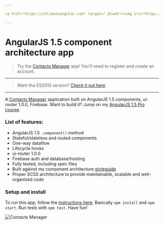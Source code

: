 ```yaml
---

<a href="https://ultimateangular.com" target="_blank"><img src="https://ultimateangular.com/assets/img/banners/ua-github.svg"></a>

---
```


# AngularJS 1.5 component architecture app

> Try the [Contacts Manager](https://contacts-manager-e486f.firebaseapp.com) app! You'll need to register and create an account.

---

> Want the ES2015 version? [Check it out here](https://github.com/toddmotto/angular-1-5-components-app/tree/ES2015).

---

A [Contacts Manager](https://contacts-manager-e486f.firebaseapp.com) application built on AngularJS 1.5 components, ui-router 1.0.0, Firebase. Want to build it? Jump on my [AngularJS 1.5 Pro course](https://ultimateangular.com).

### List of features:

- AngularJS 1.5 `.component()` method
- Stateful/stateless and routed components
- One-way dataflow
- Lifecycle hooks
- ui-router 1.0.0
- Firebase auth and database/hosting
- Fully tested, including spec files
- Built against my component architecture [styleguide](https://github.com/toddmotto/angular-styleguide)
- Proper SCSS architecture to provide maintainable, scalable and well-organized code

### Setup and install

To run this app, follow the [instructions here](https://github.com/toddmotto/ultimate-angular-master-seed). Basically `npm install` and `npm start`. Run tests with `npm test`. Have fun!

![Contacts Manager](https://cloud.githubusercontent.com/assets/1655968/17981372/5907ffb0-6afb-11e6-9bb4-7e223b56e0d4.gif)

